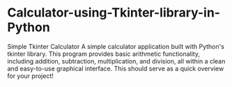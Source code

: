 # Calculator-using-Tkinter-library-in-Python
Simple Tkinter Calculator A simple calculator application built with Python's tkinter library. This program provides basic arithmetic functionality, including addition, subtraction, multiplication, and division, all within a clean and easy-to-use graphical interface.  This should serve as a quick overview for your project! 
